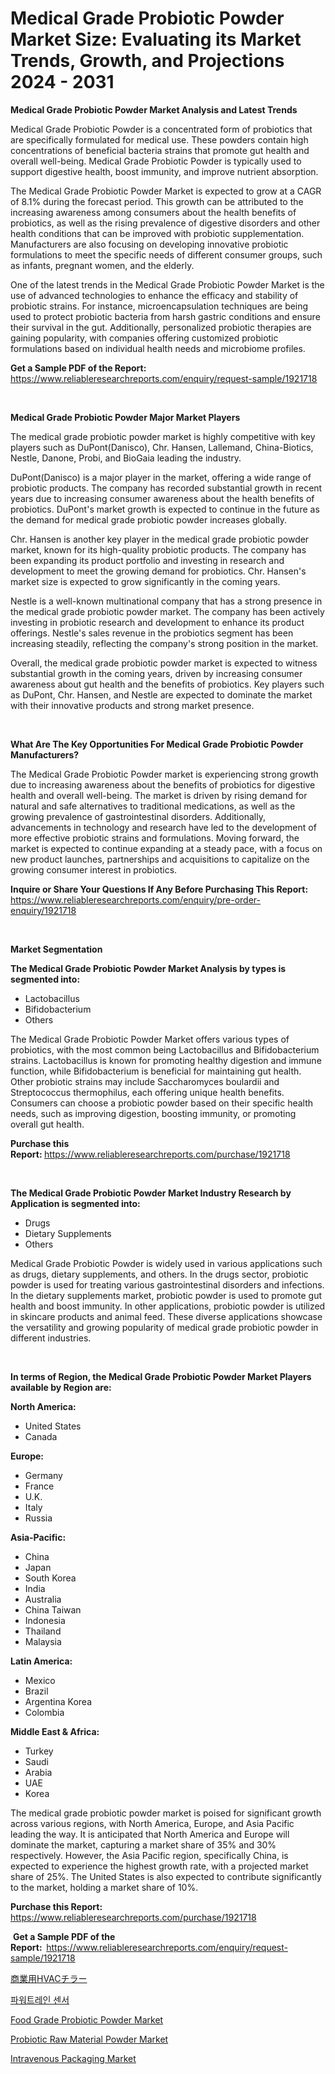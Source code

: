 <p><h1>Medical Grade Probiotic Powder Market Size: Evaluating its Market Trends, Growth, and Projections 2024 - 2031</h1></p><p><strong>Medical Grade Probiotic Powder Market Analysis and Latest Trends</strong></p>
<p><p>Medical Grade Probiotic Powder is a concentrated form of probiotics that are specifically formulated for medical use. These powders contain high concentrations of beneficial bacteria strains that promote gut health and overall well-being. Medical Grade Probiotic Powder is typically used to support digestive health, boost immunity, and improve nutrient absorption.</p><p>The Medical Grade Probiotic Powder Market is expected to grow at a CAGR of 8.1% during the forecast period. This growth can be attributed to the increasing awareness among consumers about the health benefits of probiotics, as well as the rising prevalence of digestive disorders and other health conditions that can be improved with probiotic supplementation. Manufacturers are also focusing on developing innovative probiotic formulations to meet the specific needs of different consumer groups, such as infants, pregnant women, and the elderly.</p><p>One of the latest trends in the Medical Grade Probiotic Powder Market is the use of advanced technologies to enhance the efficacy and stability of probiotic strains. For instance, microencapsulation techniques are being used to protect probiotic bacteria from harsh gastric conditions and ensure their survival in the gut. Additionally, personalized probiotic therapies are gaining popularity, with companies offering customized probiotic formulations based on individual health needs and microbiome profiles.</p></p>
<p><strong>Get a Sample PDF of the Report:&nbsp;</strong> <a href="https://www.reliableresearchreports.com/enquiry/request-sample/1921718">https://www.reliableresearchreports.com/enquiry/request-sample/1921718</a></p>
<p>&nbsp;</p>
<p><strong>Medical Grade Probiotic Powder Major Market Players</strong></p>
<p><p>The medical grade probiotic powder market is highly competitive with key players such as DuPont(Danisco), Chr. Hansen, Lallemand, China-Biotics, Nestle, Danone, Probi, and BioGaia leading the industry. </p><p>DuPont(Danisco) is a major player in the market, offering a wide range of probiotic products. The company has recorded substantial growth in recent years due to increasing consumer awareness about the health benefits of probiotics. DuPont's market growth is expected to continue in the future as the demand for medical grade probiotic powder increases globally.</p><p>Chr. Hansen is another key player in the medical grade probiotic powder market, known for its high-quality probiotic products. The company has been expanding its product portfolio and investing in research and development to meet the growing demand for probiotics. Chr. Hansen's market size is expected to grow significantly in the coming years.</p><p>Nestle is a well-known multinational company that has a strong presence in the medical grade probiotic powder market. The company has been actively investing in probiotic research and development to enhance its product offerings. Nestle's sales revenue in the probiotics segment has been increasing steadily, reflecting the company's strong position in the market.</p><p>Overall, the medical grade probiotic powder market is expected to witness substantial growth in the coming years, driven by increasing consumer awareness about gut health and the benefits of probiotics. Key players such as DuPont, Chr. Hansen, and Nestle are expected to dominate the market with their innovative products and strong market presence.</p></p>
<p>&nbsp;</p>
<p><strong>What Are The Key Opportunities For Medical Grade Probiotic Powder Manufacturers?</strong></p>
<p><p>The Medical Grade Probiotic Powder market is experiencing strong growth due to increasing awareness about the benefits of probiotics for digestive health and overall well-being. The market is driven by rising demand for natural and safe alternatives to traditional medications, as well as the growing prevalence of gastrointestinal disorders. Additionally, advancements in technology and research have led to the development of more effective probiotic strains and formulations. Moving forward, the market is expected to continue expanding at a steady pace, with a focus on new product launches, partnerships and acquisitions to capitalize on the growing consumer interest in probiotics.</p></p>
<p><strong>Inquire or Share Your Questions If Any Before Purchasing This Report:</strong> <a href="https://www.reliableresearchreports.com/enquiry/pre-order-enquiry/1921718">https://www.reliableresearchreports.com/enquiry/pre-order-enquiry/1921718</a></p>
<p>&nbsp;</p>
<p><strong>Market Segmentation</strong></p>
<p><strong>The Medical Grade Probiotic Powder Market Analysis by types is segmented into:</strong></p>
<p><ul><li>Lactobacillus</li><li>Bifidobacterium</li><li>Others</li></ul></p>
<p><p>The Medical Grade Probiotic Powder Market offers various types of probiotics, with the most common being Lactobacillus and Bifidobacterium strains. Lactobacillus is known for promoting healthy digestion and immune function, while Bifidobacterium is beneficial for maintaining gut health. Other probiotic strains may include Saccharomyces boulardii and Streptococcus thermophilus, each offering unique health benefits. Consumers can choose a probiotic powder based on their specific health needs, such as improving digestion, boosting immunity, or promoting overall gut health.</p></p>
<p><strong>Purchase this Report:&nbsp;</strong><a href="https://www.reliableresearchreports.com/purchase/1921718">https://www.reliableresearchreports.com/purchase/1921718</a></p>
<p>&nbsp;</p>
<p><strong>The Medical Grade Probiotic Powder Market Industry Research by Application is segmented into:</strong></p>
<p><ul><li>Drugs</li><li>Dietary Supplements</li><li>Others</li></ul></p>
<p><p>Medical Grade Probiotic Powder is widely used in various applications such as drugs, dietary supplements, and others. In the drugs sector, probiotic powder is used for treating various gastrointestinal disorders and infections. In the dietary supplements market, probiotic powder is used to promote gut health and boost immunity. In other applications, probiotic powder is utilized in skincare products and animal feed. These diverse applications showcase the versatility and growing popularity of medical grade probiotic powder in different industries.</p></p>
<p>&nbsp;</p>
<p><strong>In terms of Region, the Medical Grade Probiotic Powder Market Players available by Region are:</strong></p>
<p>
    <p> <strong> North America: </strong>
        <ul>
            <li>United States</li>
            <li>Canada</li>
        </ul>
        </p> 
    <p> <strong> Europe: </strong>
        <ul>
            <li>Germany</li>
            <li>France</li>
            <li>U.K.</li>
            <li>Italy</li>
            <li>Russia</li>
        </ul>
        </p> 
    <p> <strong> Asia-Pacific: </strong>
        <ul>
            <li>China</li>
            <li>Japan</li>
            <li>South Korea</li>
            <li>India</li>
            <li>Australia</li>
            <li>China Taiwan</li>
            <li>Indonesia</li>
            <li>Thailand</li>
            <li>Malaysia</li>
        </ul>
        </p> 
    <p> <strong> Latin America: </strong>
        <ul>
            <li>Mexico</li>
            <li>Brazil</li>
            <li>Argentina Korea</li>
            <li>Colombia</li>
        </ul>
        </p> 
    <p> <strong> Middle East & Africa: </strong>
        <ul>
            <li>Turkey</li>
            <li>Saudi</li>
            <li>Arabia</li>
            <li>UAE</li>
            <li>Korea</li>
        </ul>
    </p>
    </p>
<p><p>The medical grade probiotic powder market is poised for significant growth across various regions, with North America, Europe, and Asia Pacific leading the way. It is anticipated that North America and Europe will dominate the market, capturing a market share of 35% and 30% respectively. However, the Asia Pacific region, specifically China, is expected to experience the highest growth rate, with a projected market share of 25%. The United States is also expected to contribute significantly to the market, holding a market share of 10%.</p></p>
<p><strong>Purchase this Report: </strong><a href="https://www.reliableresearchreports.com/purchase/1921718">https://www.reliableresearchreports.com/purchase/1921718</a></p>
<p>&nbsp;<strong>Get a Sample PDF of the Report:&nbsp;&nbsp;</strong><a href="https://www.reliableresearchreports.com/enquiry/request-sample/1921718">https://www.reliableresearchreports.com/enquiry/request-sample/1921718</a></p>
<p><strong></strong></p>
<p><p><a href="https://medium.com/@ja15984/%E5%95%86%E6%A5%AD%E7%94%A8hvac%E3%83%81%E3%83%A9%E3%83%BC%E5%B8%82%E5%A0%B4%E3%81%AE%E8%A6%8F%E6%A8%A1%E3%81%A8%E5%B8%82%E5%A0%B4%E5%8B%95%E5%90%91-%E5%AE%8C%E5%85%A8%E3%81%AA%E6%A5%AD%E7%95%8C%E6%A6%82%E8%A6%81-2024%E5%B9%B4%E3%81%8B%E3%82%892031%E5%B9%B4-8631337c5d77">商業用HVACチラー</a></p><p><a href="https://github.com/bvubpqd5241630/Market-Research-Report-List-1/blob/main/65645301778.md">파워트레인 센서</a></p><p><a href="https://github.com/Airanohannonzb68e5pb53oc1/Market-Research-Report-List-1/blob/main/food-grade-probiotic-powder-market.md">Food Grade Probiotic Powder Market</a></p><p><a href="https://github.com/fiixsa/Market-Research-Report-List-1/blob/main/probiotic-raw-material-powder-market.md">Probiotic Raw Material Powder Market</a></p><p><a href="https://issuu.com/reportprime-2/docs/intravenous-packaging-market-size-2030.pptx">Intravenous Packaging Market</a></p></p>